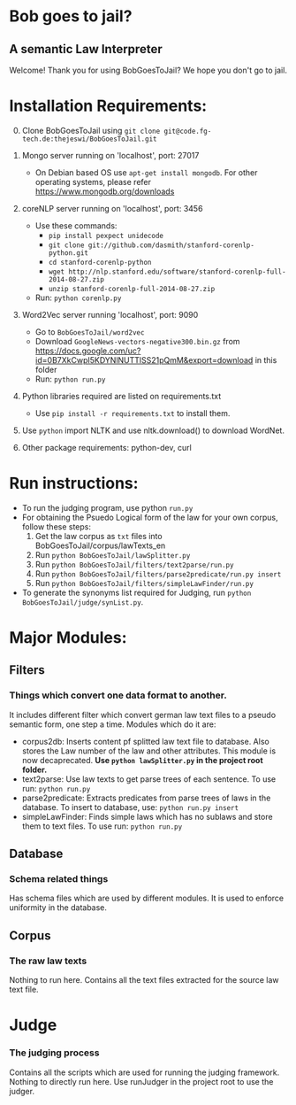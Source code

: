 # Bob goes to jail?
## A semantic Law Interpreter

Welcome! Thank you for using BobGoesToJail?
We hope you don't go to jail.



# Installation Requirements:
0. Clone BobGoesToJail using `git clone git@code.fg-tech.de:thejeswi/BobGoesToJail.git`
1. Mongo server running on 'localhost', port: 27017
    * On Debian based OS use `apt-get install mongodb`. For other operating systems, please refer https://www.mongodb.org/downloads
2. coreNLP server running on 'localhost', port: 3456
    * Use these commands:
        * `pip install pexpect unidecode`
        * `git clone git://github.com/dasmith/stanford-corenlp-python.git`
        * `cd stanford-corenlp-python`
        * `wget http://nlp.stanford.edu/software/stanford-corenlp-full-2014-08-27.zip`
        * `unzip stanford-corenlp-full-2014-08-27.zip`
    * Run: `python corenlp.py`
3. Word2Vec server running 'localhost', port: 9090
    * Go to `BobGoesToJail/word2vec`
    * Download `GoogleNews-vectors-negative300.bin.gz` from https://docs.google.com/uc?id=0B7XkCwpI5KDYNlNUTTlSS21pQmM&export=download in this folder
    * Run: `python run.py`
4. Python libraries required are listed on requirements.txt
    * Use `pip install -r requirements.txt` to install them.

5. Use `python` import NLTK and use nltk.download() to download WordNet.

6. Other package requirements: python-dev, curl

# Run instructions:
* To run the judging program, use python `run.py`
* For obtaining the Psuedo Logical form of the law for your own corpus, follow these steps:
    1. Get the law corpus as `txt` files into BobGoesToJail/corpus/lawTexts_en
    2. Run `python BobGoesToJail/lawSplitter.py`
    3. Run `python BobGoesToJail/filters/text2parse/run.py`
    4. Run `python BobGoesToJail/filters/parse2predicate/run.py insert`
    5. Run `python BobGoesToJail/filters/simpleLawFinder/run.py`
* To generate the synonyms list required for Judging, run `python BobGoesToJail/judge/synList.py`.

# Major Modules:
## Filters
### Things which convert one data format to another.
It includes different filter which convert german law text files to a pseudo semantic form, one step a time.
Modules which do it are:
* corpus2db: Inserts content pf splitted law text file to database. Also stores the Law number of the law and other attributes.
    This module is now decaprecated. **Use `python lawSplitter.py` in the project root folder.**
* text2parse: Use law texts to get parse trees of each sentence.
    To use run: `python run.py`
* parse2predicate: Extracts predicates from parse trees of laws in the database.
    To insert to database, use: `python run.py insert`
* simpleLawFinder: Finds simple laws which has no sublaws and store them to text files.
    To use run: `python run.py`

## Database
### Schema related things
Has schema files which are used by different modules. It is used to enforce uniformity in the database.

## Corpus
### The raw law texts
Nothing to run here.
Contains all the text files extracted for the source law text file.

# Judge
### The judging process
Contains all the scripts which are used for running the judging framework.
Nothing to directly run here. Use runJudger in the project root to use the judger.
